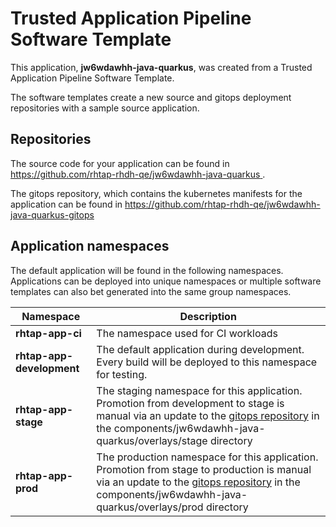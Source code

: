 # Trusted Application Pipeline Software Template

This application, **jw6wdawhh-java-quarkus**, was created from a Trusted Application Pipeline Software Template.

The software templates create a new source and gitops deployment repositories with a sample source application. 

## Repositories

The source code for your application can be found in [https://github.com/rhtap-rhdh-qe/jw6wdawhh-java-quarkus ](https://github.com/rhtap-rhdh-qe/jw6wdawhh-java-quarkus ).
 
The gitops repository, which contains the kubernetes manifests for the application can be found in 
[https://github.com/rhtap-rhdh-qe/jw6wdawhh-java-quarkus-gitops ](https://github.com/rhtap-rhdh-qe/jw6wdawhh-java-quarkus-gitops ) 

## Application namespaces 

The default application will be found in the following namespaces. Applications can be deployed into unique namespaces or multiple software templates can also bet generated into the same group namespaces.  

|  Namespace   |  Description   |  
| -------- | -------- |
| **rhtap-app-ci** | The namespace used for CI workloads |
| **rhtap-app-development** | The default application during development. Every build will be deployed to this namespace for testing. |
| **rhtap-app-stage** | The staging namespace for this application. Promotion from development to stage is manual via an update to the [gitops repository](https://github.com/rhtap-rhdh-qe/jw6wdawhh-java-quarkus-gitops ) in the components/jw6wdawhh-java-quarkus/overlays/stage directory |
| **rhtap-app-prod** | The production namespace for this application. Promotion from stage to production is manual via an update to the [gitops repository](https://github.com/rhtap-rhdh-qe/jw6wdawhh-java-quarkus-gitops ) in the components/jw6wdawhh-java-quarkus/overlays/prod directory |